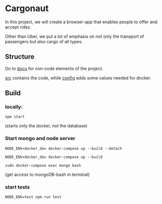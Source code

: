 # Cargonaut

In this project, we will create a browser-app that enables people to offer and accept rides.

Other than Uber, we put a lot of emphasis on not only the transport of passengers but also cargo of all types.

## Structure
Go to [docu](docu) for non-code elements of the project.

[src](backend/src) contains the code, while [config](config) adds some values needed for docker.

## Build

### locally:
``npm start``

(starts only the docker, not the database)

### Start mongo and node server
``NODE_ENV=docker_dev docker-compose up --build --detach``

``NODE_ENV=docker_dev docker-compose up --build``


``sudo docker-compose exec mongo bash``

(get access to mongoDB-bash in terminal)

### start tests
``NODE_ENV=test npm run test``
